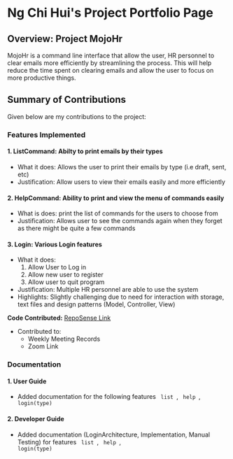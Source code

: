 # Ng Chi Hui's Project Portfolio Page

## Overview: Project MojoHr
MojoHr is a command line interface that allow the user, HR personnel to clear 
emails more efficiently by streamlining the process. 
This will help reduce the time spent on clearing emails and allow the user to focus on more productive things.


## Summary of Contributions
Given below are my contributions to the project:

### Features Implemented
#### 1. ListCommand: Abilty to print emails by their types
* What it does: Allows the user to print their emails by type (i.e draft, sent, etc)
* Justification: Allow users to view their emails easily and more efficiently

#### 2. HelpCommand: Ability to print and view the menu of commands easily
* What is does: print the list of commands for the users to choose from
* Justification: Allows user to see the commands again when they forget as there might be quite a few commands

#### 3. Login: Various Login features
* What it does:
    1. Allow User to Log in 
    2. Allow new user to register
    3. Allow user to quit program
* Justification: Multiple HR personnel are able to use the system 
* Highlights: Slightly challenging due to need for interaction with storage, text files and design patterns (Model, Controller, View)

**Code Contributed:** 
[RepoSense Link](https://nus-cs2113-ay2021s2.github.io/tp-dashboard/?search=&sort=groupTitle&sortWithin=title&since=&timeframe=commit&mergegroup=&groupSelect=groupByRepos&breakdown=false&tabOpen=true&tabType=authorship&zFR=false&tabAuthor=Chihui8199&tabRepo=AY2021S2-CS2113-W10-2%2Ftp%5Bmaster%5D&authorshipIsMergeGroup=false&authorshipFileTypes=docs~functional-code~test-code~other)


* Contributed to:
    * Weekly Meeting Records
    * Zoom Link
    
### Documentation
#### 1. User Guide
* Added documentation for the following features <code> list </code>, <code> help </code>, <code> login(type) </code>

#### 2. Developer Guide
* Added documentation (LoginArchitecture, Implementation, Manual Testing) for features <code> list </code>, <code> help </code>, <code> login(type) </code>
  